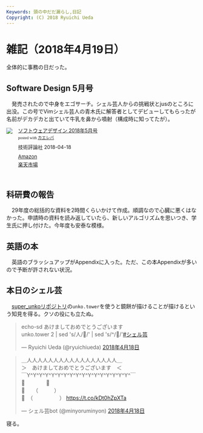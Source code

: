 ```yaml
---
Keywords: 頭の中だだ漏らし,日記
Copyright: (C) 2018 Ryuichi Ueda
---
```


# 雑記（2018年4月19日）

全体的に事務の日だった。

## Software Design 5月号

　発売されたので中身をエゴサーチ。シェル芸人からの挑戦状とjusのところに出没。この号でVimシェル芸人の青木氏に解答者としてデビューしてもらったが名前がデカデカと出ていて牛乳を鼻から噴射（構成時に知ってたが）。

<div class="kaerebalink-box" style="text-align:left;padding-bottom:20px;font-size:small;/zoom: 1;overflow: hidden;"><div class="kaerebalink-image" style="float:left;margin:0 15px 10px 0;"><a href="https://www.amazon.co.jp/exec/obidos/ASIN/B07B5WB6D4/ryuichiueda-22/" target="_blank" ><img src="https://images-fe.ssl-images-amazon.com/images/I/51aViGEdlbL._SL160_.jpg" style="border: none;" /></a></div><div class="kaerebalink-info" style="line-height:120%;/zoom: 1;overflow: hidden;"><div class="kaerebalink-name" style="margin-bottom:10px;line-height:120%"><a href="https://www.amazon.co.jp/exec/obidos/ASIN/B07B5WB6D4/ryuichiueda-22/" target="_blank" >ソフトウェアデザイン 2018年5月号</a><div class="kaerebalink-powered-date" style="font-size:8pt;margin-top:5px;font-family:verdana;line-height:120%">posted with <a href="http://kaereba.com" rel="nofollow" target="_blank">カエレバ</a></div></div><div class="kaerebalink-detail" style="margin-bottom:5px;"> 技術評論社 2018-04-18    </div><div class="kaerebalink-link1" style="margin-top:10px;"><div class="shoplinkamazon" style="margin:5px 0"><a href="https://www.amazon.co.jp/gp/search?keywords=%E3%82%BD%E3%83%95%E3%83%88%E3%82%A6%E3%82%A7%E3%82%A2%E3%83%87%E3%82%B6%E3%82%A4%E3%83%B3%202018%E5%B9%B45%E6%9C%88%E5%8F%B7&__mk_ja_JP=%E3%82%AB%E3%82%BF%E3%82%AB%E3%83%8A&tag=ryuichiueda-22" target="_blank" >Amazon</a></div><div class="shoplinkrakuten" style="margin:5px 0"><a href="https://hb.afl.rakuten.co.jp/hgc/131cef76.deb3ed6a.131cef77.7335f681/?pc=https%3A%2F%2Fsearch.rakuten.co.jp%2Fsearch%2Fmall%2F%25E3%2582%25BD%25E3%2583%2595%25E3%2583%2588%25E3%2582%25A6%25E3%2582%25A7%25E3%2582%25A2%25E3%2583%2587%25E3%2582%25B6%25E3%2582%25A4%25E3%2583%25B3%25202018%25E5%25B9%25B45%25E6%259C%2588%25E5%258F%25B7%2F-%2Ff.1-p.1-s.1-sf.0-st.A-v.2%3Fx%3D0%26scid%3Daf_ich_link_urltxt%26m%3Dhttp%3A%2F%2Fm.rakuten.co.jp%2F" target="_blank" >楽天市場</a></div></div></div><div class="booklink-footer" style="clear: left"></div></div>

## 科研費の報告

　29年度の総括的な資料を2時間くらいかけて作成。順調なので心臓に悪くはなかった。申請時の資料を読み返していたら、新しいアルゴリズムを思いつき、学生氏に押し付けた。今年度も安泰な模様。

## 英語の本

　英語のブラッシュアップがAppendixに入った。ただ、この本Appendixが多いので予断が許されない状況。

## 本日のシェル芸

　[super_unkoリポジトリ](https://togetter.com/li/1144376)の`unko.tower`を使うと鏡餅が描けることが描けるという知見を得る。クソの役にも立たぬ。

<blockquote class="twitter-tweet" data-lang="ja"><p lang="ja" dir="ltr">echo-sd あけましておめでとうございます<br>unko.tower 2 | sed &#39;s/人/🍊/&#39; | sed &#39;s/^/🎍/&#39;<a href="https://twitter.com/hashtag/%E3%82%B7%E3%82%A7%E3%83%AB%E8%8A%B8?src=hash&amp;ref_src=twsrc%5Etfw">#シェル芸</a></p>&mdash; Ryuichi Ueda (@ryuichiueda) <a href="https://twitter.com/ryuichiueda/status/986739241538342912?ref_src=twsrc%5Etfw">2018年4月18日</a></blockquote>
<script async src="https://platform.twitter.com/widgets.js" charset="utf-8"></script>


<blockquote class="twitter-tweet" data-lang="ja"><p lang="ja" dir="ltr">＿人人人人人人人人人人人人人人人人人＿<br>＞　あけましておめでとうございます　＜<br>￣Y^Y^Y^Y^Y^Y^Y^Y^Y^Y^Y^Y^Y^Y^Y^Y^Y^￣<br>🎍　　　　🍊<br>🎍　　（　　　）<br>🎍　（　　　　　） <a href="https://t.co/kDt0hZpXTa">https://t.co/kDt0hZpXTa</a></p>&mdash; シェル芸bot (@minyoruminyon) <a href="https://twitter.com/minyoruminyon/status/986739246969966592?ref_src=twsrc%5Etfw">2018年4月18日</a></blockquote>
<script async src="https://platform.twitter.com/widgets.js" charset="utf-8"></script>


寝る。
